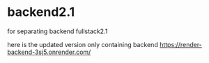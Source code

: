 # backend2.1
for  separating backend fullstack2.1


here is the updated version only containing backend https://render-backend-3sj5.onrender.com/
